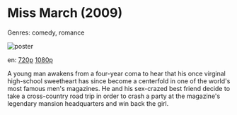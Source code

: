 # Miss March (2009)

Genres: comedy, romance

![poster](http://image.tmdb.org/t/p/w500/i3381ozTbiPgcO6qfs3I6KIdEg4.jpg)

en:
  [720p](magnet:?xt=urn:btih:9F0770F791FB438DC7991F7881C1156A5FC4A5D6&tr=udp://glotorrents.pw:6969/announce&tr=udp://tracker.opentrackr.org:1337/announce&tr=udp://torrent.gresille.org:80/announce&tr=udp://tracker.openbittorrent.com:80&tr=udp://tracker.coppersurfer.tk:6969&tr=udp://tracker.leechers-paradise.org:6969&tr=udp://p4p.arenabg.ch:1337&tr=udp://tracker.internetwarriors.net:1337)
  [1080p](magnet:?xt=urn:btih:927A38E770FE5AF5EEC1FE745645E43519371B6E&tr=udp://glotorrents.pw:6969/announce&tr=udp://tracker.opentrackr.org:1337/announce&tr=udp://torrent.gresille.org:80/announce&tr=udp://tracker.openbittorrent.com:80&tr=udp://tracker.coppersurfer.tk:6969&tr=udp://tracker.leechers-paradise.org:6969&tr=udp://p4p.arenabg.ch:1337&tr=udp://tracker.internetwarriors.net:1337)
  


A young man awakens from a four-year coma to hear that his once virginal high-school sweetheart has since become a centerfold in one of the world's most famous men's magazines. He and his sex-crazed best friend decide to take a cross-country road trip in order to crash a party at the magazine's legendary mansion headquarters and win back the girl.